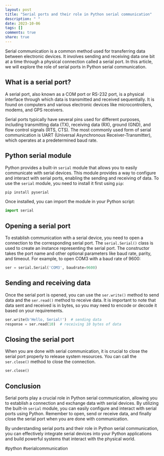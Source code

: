 ```yaml
---
layout: post
title: "Serial ports and their role in Python serial communication"
description: " "
date: 2023-10-06
tags: []
comments: true
share: true
---
```


Serial communication is a common method used for transferring data between electronic devices. It involves sending and receiving data one bit at a time through a physical connection called a serial port. In this article, we will explore the role of serial ports in Python serial communication.

## What is a serial port?

A serial port, also known as a COM port or RS-232 port, is a physical interface through which data is transmitted and received sequentially. It is found on computers and various electronic devices like microcontrollers, modems, and GPS receivers.

Serial ports typically have several pins used for different purposes, including transmitting data (TX), receiving data (RX), ground (GND), and flow control signals (RTS, CTS). The most commonly used form of serial communication is UART (Universal Asynchronous Receiver-Transmitter), which operates at a predetermined baud rate.

## Python serial module

Python provides a built-in `serial` module that allows you to easily communicate with serial devices. This module provides a way to configure and interact with serial ports, enabling the sending and receiving of data. To use the `serial` module, you need to install it first using `pip`:

```python
pip install pyserial
```

Once installed, you can import the module in your Python script:

```python
import serial
```

## Opening a serial port

To establish communication with a serial device, you need to open a connection to the corresponding serial port. The `serial.Serial()` class is used to create an instance representing the serial port. The constructor takes the port name and other optional parameters like baud rate, parity, and timeout. For example, to open COM3 with a baud rate of 9600:

```python
ser = serial.Serial('COM3', baudrate=9600)
```

## Sending and receiving data

Once the serial port is opened, you can use the `ser.write()` method to send data and the `ser.read()` method to receive data. It is important to note that data sent and received is in bytes, so you may need to encode or decode it based on your requirements.

```python
ser.write(b'Hello, Serial!')  # sending data
response = ser.read(10)  # receiving 10 bytes of data
```

## Closing the serial port

When you are done with serial communication, it is crucial to close the serial port properly to release system resources. You can call the `ser.close()` method to close the connection.

```python
ser.close()
```

## Conclusion

Serial ports play a crucial role in Python serial communication, allowing you to establish a connection and exchange data with serial devices. By utilizing the built-in `serial` module, you can easily configure and interact with serial ports using Python. Remember to open, send or receive data, and finally close the serial port when you are done with communication.

By understanding serial ports and their role in Python serial communication, you can effectively integrate serial devices into your Python applications and build powerful systems that interact with the physical world.

#python #serialcommunication